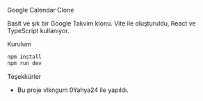 Google Calendar Clone 

Basit ve şık bir Google Takvim klonu. Vite ile oluşturuldu, React ve TypeScript kullanıyor.
 
Kurulum
```bash
npm install
npm run dev
```
 
Teşekkürler
- Bu proje vlkngum 0Yahya24 ile yapıldı.


